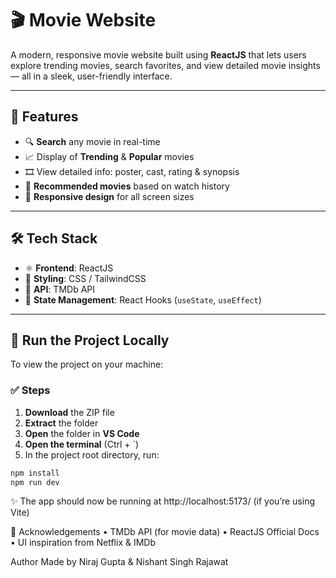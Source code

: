 # 🎬 Movie Website

A modern, responsive movie website built using **ReactJS** that lets users explore trending movies, search favorites, and view detailed movie insights — all in a sleek, user-friendly interface.

---

## 🚀 Features

- 🔍 **Search** any movie in real-time
- 📈 Display of **Trending** & **Popular** movies
- 🎞️ View detailed info: poster, cast, rating & synopsis
- 🎯 **Recommended movies** based on watch history
- 📱 **Responsive design** for all screen sizes

---

## 🛠️ Tech Stack

- ⚛️ **Frontend**: ReactJS
- 🎨 **Styling**: CSS / TailwindCSS
- 🔗 **API**: TMDb API
- 🧠 **State Management**: React Hooks (`useState`, `useEffect`)

---

## 🧪 Run the Project Locally

To view the project on your machine:

### ✅ Steps

1. **Download** the ZIP file  
2. **Extract** the folder  
3. **Open** the folder in **VS Code**  
4. **Open the terminal** (Ctrl + `)  
5. In the project root directory, run:

```bash
npm install
npm run dev

```
✨ The app should now be running at http://localhost:5173/ (if you’re using Vite)

🙏 Acknowledgements
	•	TMDb API (for movie data)
	•	ReactJS Official Docs
	•	UI inspiration from Netflix & IMDb

Author
Made by Niraj Gupta & Nishant Singh Rajawat


 
